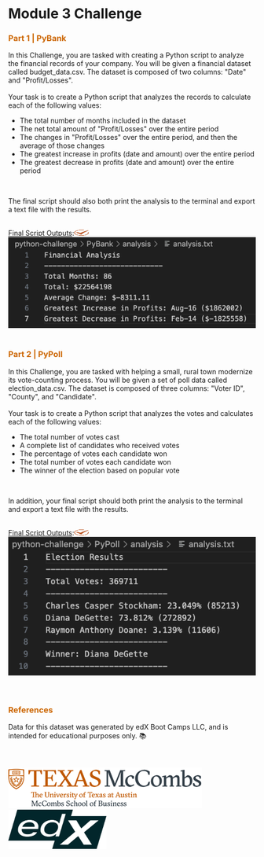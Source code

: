 # Module 3 Challenge

### <p style="color:#CC6600">Part 1  |  PyBank</p> 

In this Challenge, you are tasked with creating a Python script to analyze the financial records of your company. You will be given a financial dataset called budget_data.csv. The dataset is composed of two columns: "Date" and "Profit/Losses".  
<br>
Your task is to create a Python script that analyzes the records to calculate each of the following values:
* The total number of months included in the dataset
* The net total amount of "Profit/Losses" over the entire period
* The changes in "Profit/Losses" over the entire period, and then the average of those changes
* The greatest increase in profits (date and amount) over the entire period
* The greatest decrease in profits (date and amount) over the entire period  
<br>  

The final script should also both print the analysis to the terminal and export a text file with the results.  
<br>

<ins>Final Script Outputs</ins>:<img src="Images/uta_icon_checkmark.svg" width="30" height="12">  <br>
![PyBankResults](Images/PyBankResults.png)
<br>
<br>

### <p style="color:#CC6600">Part 2  |  PyPoll</p>

In this Challenge, you are tasked with helping a small, rural town modernize its vote-counting process. 
You will be given a set of poll data called election_data.csv. The dataset is composed of three columns: "Voter ID", "County", and "Candidate".  
<br>
Your task is to create a Python script that analyzes the votes and calculates each of the following values:
* The total number of votes cast
* A complete list of candidates who received votes
* The percentage of votes each candidate won
* The total number of votes each candidate won
* The winner of the election based on popular vote  
<br>  

In addition, your final script should both print the analysis to the terminal and export a text file with the results.  
<br>  

<ins>Final Script Outputs</ins>:<img src="Images/uta_icon_checkmark.svg" width="30" height="12">  <br>
![PyPollResults](Images/PyPollResults.png)
<br>  
<br>

### <p style="color:#CC6600">References</p>
Data for this dataset was generated by edX Boot Camps LLC, and is intended for educational purposes only.  📚  
<br>
<br>
<br>
![UTlogo](Images/utaustin-mccombs.png)      <img src="Images/edx-logo-elm.svg" width="200" height="80">
